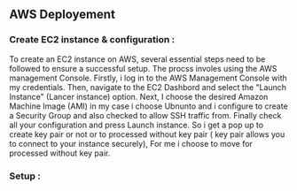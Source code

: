 ## AWS Deployement 

### Create EC2 instance & configuration : 

To create an EC2 instance on AWS, several essential steps need to be followed to ensure a successful setup. 
The procss involes using the AWS management Console. Firstly, i log in to the AWS Management Console with my credentials. Then, navigate to the EC2
Dashbord and select the "Launch Instance" (Lancer instance) option. Next, I choose the desired Amazon Machine Image (AMI) in my case i choose Ubnunto
and i configure to create a Security Group and also checked to allow SSH traffic from. Finally check all your configuration and press Launch instance. So i get a pop up to create key pair or not or to processed without key pair ( key pair allows you to connect to your instance securely), For me i choose to move for processed without key pair.

### Setup :



